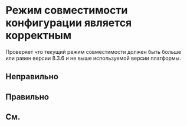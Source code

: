 # Режим совместимости конфигурации является корректным

Проверяет что текущий режим совместимости должен быть больше или равен версии 8.3.6 и не выше используемой версии платформы.

## Неправильно

## Правильно

## См.
